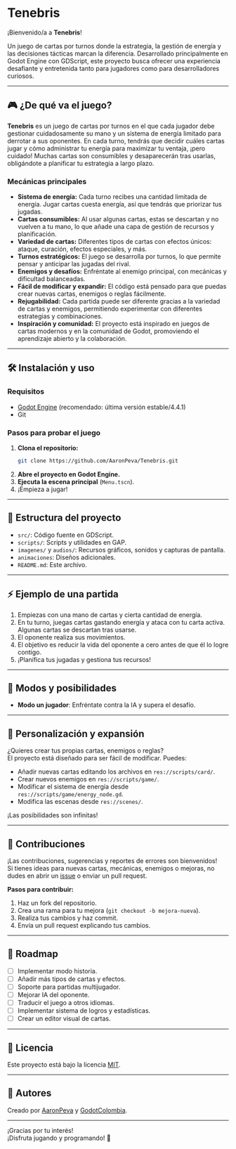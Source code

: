 # Tenebris

¡Bienvenido/a a **Tenebris**!

Un juego de cartas por turnos donde la estrategia, la gestión de energía y las decisiones tácticas marcan la diferencia. Desarrollado principalmente en Godot Engine con GDScript, este proyecto busca ofrecer una experiencia desafiante y entretenida tanto para jugadores como para desarrolladores curiosos.

---

## 🎮 ¿De qué va el juego?

**Tenebris** es un juego de cartas por turnos en el que cada jugador debe gestionar cuidadosamente su mano y un sistema de energía limitado para derrotar a sus oponentes. En cada turno, tendrás que decidir cuáles cartas jugar y cómo administrar tu energía para maximizar tu ventaja, ¡pero cuidado! Muchas cartas son consumibles y desaparecerán tras usarlas, obligándote a planificar tu estrategia a largo plazo.

### Mecánicas principales

- **Sistema de energía:** Cada turno recibes una cantidad limitada de energía. Jugar cartas cuesta energía, así que tendrás que priorizar tus jugadas.
- **Cartas consumibles:** Al usar algunas cartas, estas se descartan y no vuelven a tu mano, lo que añade una capa de gestión de recursos y planificación.
- **Variedad de cartas:** Diferentes tipos de cartas con efectos únicos: ataque, curación, efectos especiales, y más.
- **Turnos estratégicos:** El juego se desarrolla por turnos, lo que permite pensar y anticipar las jugadas del rival.
- **Enemigos y desafíos:** Enfréntate al enemigo principal, con mecánicas y dificultad balanceadas.
- **Fácil de modificar y expandir:** El código está pensado para que puedas crear nuevas cartas, enemigos o reglas fácilmente.
- **Rejugabilidad:** Cada partida puede ser diferente gracias a la variedad de cartas y enemigos, permitiendo experimentar con diferentes estrategias y combinaciones.
- **Inspiración y comunidad:** El proyecto está inspirado en juegos de cartas modernos y en la comunidad de Godot, promoviendo el aprendizaje abierto y la colaboración.

---

## 🛠️ Instalación y uso

### Requisitos

- [Godot Engine](https://godotengine.org/) (recomendado: última versión estable/4.4.1)
- Git

### Pasos para probar el juego

1. **Clona el repositorio:**
   ```bash
   git clone https://github.com/AaronPeva/Tenebris.git
   ```
2. **Abre el proyecto en Godot Engine.**
3. **Ejecuta la escena principal** (`Menu.tscn`).
4. ¡Empieza a jugar!

---

## 📁 Estructura del proyecto

- `src/`: Código fuente en GDScript.
- `scripts/`: Scripts y utilidades en GAP.
- `imagenes/` y `audios/`: Recursos gráficos, sonidos y capturas de pantalla.
- `animaciones`: Diseños adicionales.
- `README.md`: Este archivo.

---

## ⚡ Ejemplo de una partida

1. Empiezas con una mano de cartas y cierta cantidad de energía.
2. En tu turno, juegas cartas gastando energía y ataca con tu carta activa. Algunas cartas se descartan tras usarse.
3. El oponente realiza sus movimientos.
4. El objetivo es reducir la vida del oponente a cero antes de que él lo logre contigo.
5. ¡Planifica tus jugadas y gestiona tus recursos!

---

## 🎲 Modos y posibilidades

- **Modo un jugador**: Enfréntate contra la IA y supera el desafío.

---

## 🔧 Personalización y expansión

¿Quieres crear tus propias cartas, enemigos o reglas?  
El proyecto está diseñado para ser fácil de modificar. Puedes:

- Añadir nuevas cartas editando los archivos en `res://scripts/card/`.
- Crear nuevos enemigos en `res://scripts/game/`.
- Modificar el sistema de energía desde `res://scripts/game/energy_node.gd`.
- Modifica las escenas desde `res://scenes/`.

¡Las posibilidades son infinitas!

---

## 🙌 Contribuciones

¡Las contribuciones, sugerencias y reportes de errores son bienvenidos!  
Si tienes ideas para nuevas cartas, mecánicas, enemigos o mejoras, no dudes en abrir un [issue](https://github.com/AaronPeva/Tenebris/issues) o enviar un pull request.

**Pasos para contribuir:**
1. Haz un fork del repositorio.
2. Crea una rama para tu mejora (`git checkout -b mejora-nueva`).
3. Realiza tus cambios y haz commit.
4. Envía un pull request explicando tus cambios.

---

## 📝 Roadmap

- [ ] Implementar modo historia.
- [ ] Añadir más tipos de cartas y efectos.
- [ ] Soporte para partidas multijugador.
- [ ] Mejorar IA del oponente.
- [ ] Traducir el juego a otros idiomas.
- [ ] Implementar sistema de logros y estadísticas.
- [ ] Crear un editor visual de cartas.

---

## 📜 Licencia

Este proyecto está bajo la licencia [MIT](LICENSE).

---

## 👤 Autores

Creado por [AaronPeva](https://github.com/AaronPeva)
y [GodotColombia](https://github.com/GodotColombia).

---

¡Gracias por tu interés!  
¡Disfruta jugando y programando! 🚀
